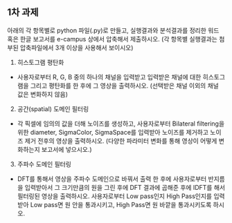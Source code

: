 
## **1차 과제** 

아래의 각 항목별로 python 파일(.py)로 만들고, 실행결과와 분석결과를 정리한 워드 혹은 한글 보고서를 e-campus 상에서 압축해서 제출하시오. (각 항목별 실행결과는 첨부된 압축파일에서 3개 이상을 사용해서 보이시오)

1. 히스토그램 평탄화

- 사용자로부터 R, G, B 중의 하나의 채널을 입력받고 입력받은 채널에 대한 히스토그램을 그리고 평탄화를 한 후에 그 영상을 출력하시오. (선택받은 채널 이외의 채널 값은 변화하지 않음)

2. 공간(spatial) 도메인 필터링

- 각 픽셀에 임의의 값을 더해 노이즈를 생성하고, 사용자로부터 Bilateral filtering을 위한 diameter, SigmaColor, SigmaSpace를 입력받아 노이즈를 제거하고 노이즈 제거 전후의 영상을 출력하시오. (다양한 파라미터 변화를 통해 영상이 어떻게 변화하는지 보고서에 넣으시오.)

3. 주파수 도메인 필터링

- DFT를 통해서 영상을 주파수 도메인으로 바꿔서 출력 한 후에 사용자로부터 반지름을 입력받아서 그 크기만큼의 원을 그린 후에 DFT 결과에 곱해준 후에 IDFT를 해서 필터링된 영상을 출력하시오. 사용자로부터 Low pass인지 High Pass인지를 입력받아 Low pass면 원 안을 통과시키고, High Pass면 원 바깥을 통과시키도록 하시오. 

